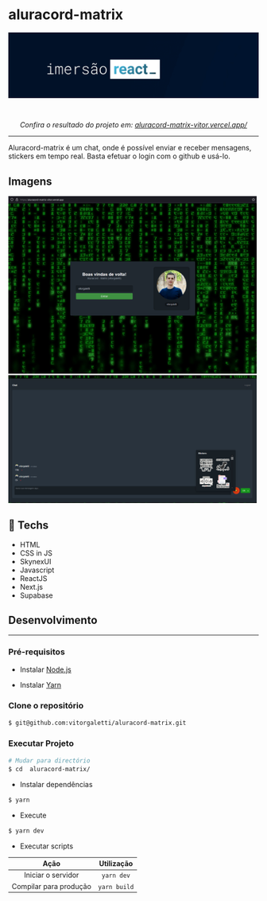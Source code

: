 # aluracord-matrix

<p align="center">
<img alt="ReactJS Rocketseat" src="./src/assets/logo.png"   align="center"/>

</p>

<br>

<p align="center"><em>Confira o resultado do projeto em: <a href="https://aluracord-matrix-vitor.vercel.app/" target="_blank">aluracord-matrix-vitor.vercel.app/</a></em></p>

<hr>

Aluracord-matrix é um chat, onde é possível enviar e receber mensagens, stickers em tempo real.
Basta efetuar o login com o github e usá-lo.

## Imagens

<div>
   <img src="./src/assets/image-1.png" width="500" />
   <img src="./src/assets/image-2.png" width="500" />
</div>

## :rocket: Techs

<ul>
  <li> HTML</li>
  <li> CSS in JS </li>
  <li> SkynexUI  </li>
  <li> Javascript </li>
  <li> ReactJS </li>
  <li> Next.js </li>
  <li> Supabase </li>

</ul>

## Desenvolvimento

---

### Pré-requisitos

- Instalar [Node.js](https://nodejs.org)

- Instalar [Yarn](https://yarnpkg.com/)

### Clone o repositório

```bash
$ git@github.com:vitorgaletti/aluracord-matrix.git
```

### Executar Projeto

```bash
# Mudar para directório
$ cd  aluracord-matrix/
```

- Instalar dependências

```bash
$ yarn
```

- Execute

```bash
$ yarn dev
```

- Executar scripts

|          Ação          |  Utilização  |
| :--------------------: | :----------: |
|   Iniciar o servidor   |  `yarn dev`  |
| Compilar para produção | `yarn build` |
